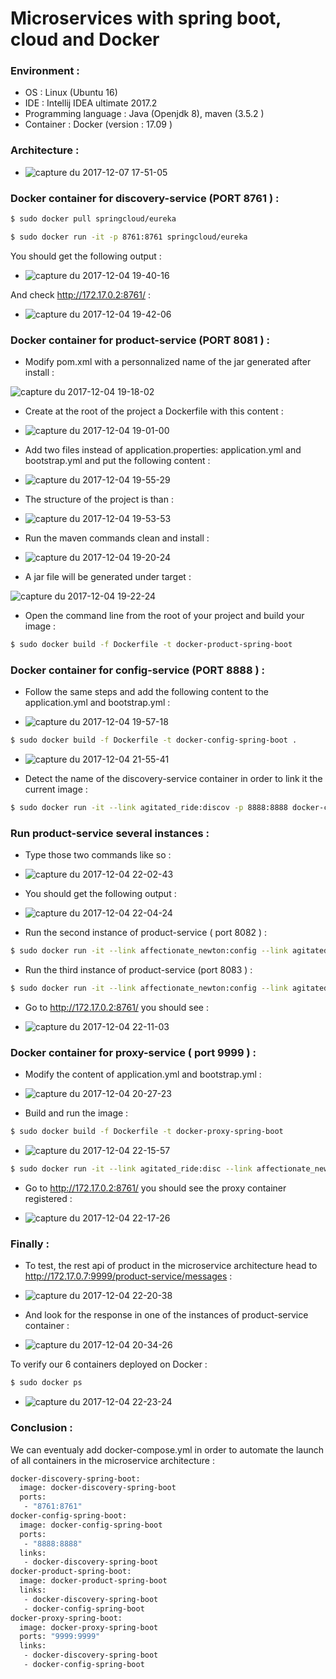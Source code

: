 # Microservices with spring boot, cloud and Docker

### Environment :

* OS : Linux (Ubuntu 16)
* IDE : Intellij IDEA ultimate 2017.2
* Programming language : Java (Openjdk 8), maven (3.5.2 )
* Container : Docker (version : 17.09 )

### Architecture : 

* ![capture du 2017-12-07 17-51-05](https://user-images.githubusercontent.com/11822424/33727086-503a030e-db77-11e7-9d52-e83863ec0931.png)


### Docker container for discovery-service (PORT 8761 ) : 

```sh
$ sudo docker pull springcloud/eureka

```

```sh
$ sudo docker run -it -p 8761:8761 springcloud/eureka
```
You should get the following output : 

* ![capture du 2017-12-04 19-40-16](https://user-images.githubusercontent.com/11822424/33575267-5802ee3a-d93c-11e7-8f97-d6f35ad743f9.png)

And check http://172.17.0.2:8761/ :

* ![capture du 2017-12-04 19-42-06](https://user-images.githubusercontent.com/11822424/33574934-45c4cfe6-d93b-11e7-9e2a-93534fa30b59.png)

### Docker container for product-service (PORT 8081 ) :

* Modify pom.xml with a personnalized name of the jar generated after install : 

![capture du 2017-12-04 19-18-02](https://user-images.githubusercontent.com/11822424/33575114-dfc6b28a-d93b-11e7-93dd-75c77faf8e86.png)

* Create at the root of the project a Dockerfile with this content :

* ![capture du 2017-12-04 19-01-00](https://user-images.githubusercontent.com/11822424/33575173-0a747d3c-d93c-11e7-906a-270556fe8593.png)

* Add two files instead of application.properties: application.yml and bootstrap.yml and put the following content :

* ![capture du 2017-12-04 19-55-29](https://user-images.githubusercontent.com/11822424/33575512-2d63a10a-d93d-11e7-8687-f761a1105b7e.png)

* The structure of the project is than : 

* ![capture du 2017-12-04 19-53-53](https://user-images.githubusercontent.com/11822424/33575856-4695431c-d93e-11e7-9719-29c5f7b78ed7.png)

* Run the maven commands clean and install :

* ![capture du 2017-12-04 19-20-24](https://user-images.githubusercontent.com/11822424/33575168-03d5c8e6-d93c-11e7-8f08-056b995045ee.png)

* A jar file will be generated under target :

![capture du 2017-12-04 19-22-24](https://user-images.githubusercontent.com/11822424/33575228-3d5ecd10-d93c-11e7-8256-e8db84470965.png)

* Open the command line from the root of your project and build your image :

```sh
$ sudo docker build -f Dockerfile -t docker-product-spring-boot
```

### Docker container for config-service (PORT 8888 ) : 

* Follow the same steps and add the following content to the application.yml and bootstrap.yml : 

* ![capture du 2017-12-04 19-57-18](https://user-images.githubusercontent.com/11822424/33575640-99b3dc8a-d93d-11e7-995f-d149d4404413.png)

```sh
$ sudo docker build -f Dockerfile -t docker-config-spring-boot .
```

* ![capture du 2017-12-04 21-55-41](https://user-images.githubusercontent.com/11822424/33575729-e6b06d6e-d93d-11e7-97ff-0790edf16880.png)

* Detect the name of the discovery-service container in order to link it the current image :

```sh
$ sudo docker run -it --link agitated_ride:discov -p 8888:8888 docker-config-spring-boot
```

### Run product-service several instances : 

* Type those two commands like so : 

* ![capture du 2017-12-04 22-02-43](https://user-images.githubusercontent.com/11822424/33576061-ee766098-d93e-11e7-8da0-c3f60af973d1.png)

* You should get the following output :

* ![capture du 2017-12-04 22-04-24](https://user-images.githubusercontent.com/11822424/33576134-271c275c-d93f-11e7-955b-4fca8a9140e5.png)

* Run the second instance of product-service ( port 8082 ) : 

```sh
$ sudo docker run -it --link affectionate_newton:config --link agitated_ride:disc -p 8082:8082 docker-product-spring-boot

```

* Run the third instance of product-service (port 8083 ) : 

```sh
$ sudo docker run -it --link affectionate_newton:config --link agitated_ride:disc -p 8083:8083 docker-product-spring-boot

```

* Go to http://172.17.0.2:8761/ you should see : 

* ![capture du 2017-12-04 22-11-03](https://user-images.githubusercontent.com/11822424/33576416-0adec2ce-d940-11e7-8d54-6acbcbc4bc48.png)

### Docker container for proxy-service ( port 9999 ) : 

* Modify the content of application.yml and bootstrap.yml : 

* ![capture du 2017-12-04 20-27-23](https://user-images.githubusercontent.com/11822424/33576490-4487937a-d940-11e7-800a-16b47203bfad.png)

* Build and run the image : 

```sh
$ sudo docker build -f Dockerfile -t docker-proxy-spring-boot
```

* ![capture du 2017-12-04 22-15-57](https://user-images.githubusercontent.com/11822424/33576622-bad329c2-d940-11e7-8bcb-80b18b9471e1.png)


```sh
$ sudo docker run -it --link agitated_ride:disc --link affectionate_newton:conf -p 9999:9999 docker-proxy-spring-boot
```
* Go to http://172.17.0.2:8761/ you should see the proxy container registered : 

* ![capture du 2017-12-04 22-17-26](https://user-images.githubusercontent.com/11822424/33576686-f6787810-d940-11e7-8df4-fd306e8d95d5.png)

### Finally : 

* To test, the rest api of product in the microservice architecture head to http://172.17.0.7:9999/product-service/messages :

* ![capture du 2017-12-04 22-20-38](https://user-images.githubusercontent.com/11822424/33576829-60c385b6-d941-11e7-92ec-4cc805754725.png)

* And look for the response in one of the instances of product-service container :

* ![capture du 2017-12-04 20-34-26](https://user-images.githubusercontent.com/11822424/33576894-9b99835c-d941-11e7-823d-b3fd2ccf83c0.png)

To verify our 6 containers deployed on Docker : 

```sh
$ sudo docker ps
```

* ![capture du 2017-12-04 22-23-24](https://user-images.githubusercontent.com/11822424/33576953-c337b21c-d941-11e7-8c8e-79b38ee26bd5.png)


### Conclusion : 

We can eventualy add docker-compose.yml in order to automate the launch of all containers in the microservice architecture : 

```sh
docker-discovery-spring-boot:
  image: docker-discovery-spring-boot
  ports:
   - "8761:8761"
docker-config-spring-boot:
  image: docker-config-spring-boot
  ports:
   - "8888:8888"
  links:
   - docker-discovery-spring-boot
docker-product-spring-boot:
  image: docker-product-spring-boot
  links:
   - docker-discovery-spring-boot
   - docker-config-spring-boot
docker-proxy-spring-boot:
  image: docker-proxy-spring-boot
  ports: "9999:9999"
  links:
   - docker-discovery-spring-boot
   - docker-config-spring-boot
   
```









